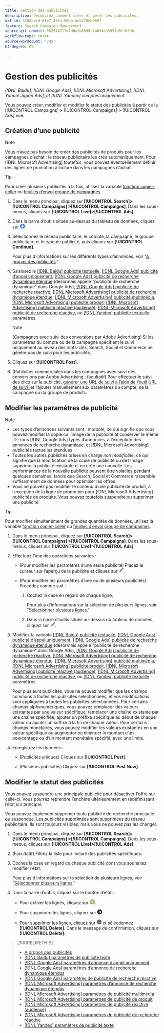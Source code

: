 ```yaml
---
title: Gestion des publicités
description: Découvrez comment créer et gérer des publicités.
exl-id: 9108bbfd-61e7-49fa-90ba-4eb276eb0897
feature: Search Campaign Management
source-git-commit: 052574217d7ddafb8895c74094da5997b5ff83db
workflow-type: tm+mt
source-wordcount: '745'
ht-degree: 0%

---
```


# Gestion des publicités

*[!DNL Baidu], [!DNL Google Ads], [!DNL Microsoft Advertising], [!DNL Yahoo! Japan Ads], et [!DNL Yandex] comptes uniquement*

Vous pouvez créer, modifier et modifier le statut des publicités à partir de la [!UICONTROL Campaigns] > [!UICONTROL Campaigns] > [!UICONTROL Ads] vue.

## Création d’une publicité

>[!NOTE]
>
>Vous n’avez pas besoin de créer des publicités de produits pour les campagnes d’achat ; le réseau publicitaire les crée automatiquement. Pour [!DNL Microsoft Advertising] toutefois, vous pouvez éventuellement définir des lignes de promotion à inclure dans les campagnes d’achat.

>[!TIP]
>
>Pour créer plusieurs publicités à la fois, utilisez la variable [fonction copier-coller](/help/search-social-commerce/campaign-management/campaigns/copy-paste.md) ou [feuilles d’envoi groupé de campagnes](/help/search-social-commerce/campaign-management/bulksheets/bulksheet-about.md).

1. Dans le menu principal, cliquez sur **[!UICONTROL Search]> [!UICONTROL Campaigns] >[!UICONTROL Campaigns]**. Dans les sous-menus, cliquez sur **[!UICONTROL Live]>[!UICONTROL Ads]**.

1. Dans la barre d’outils située au-dessus du tableau de données, cliquez sur ![Créer](/help/search-social-commerce/assets/add.png "Créer").

1. Sélectionnez le réseau publicitaire, le compte, la campagne, le groupe publicitaire et le type de publicité, puis cliquez sur **[!UICONTROL Continue]**.

   Pour plus d’informations sur les différents types d’annonces, voir &quot;[A propos des publicités](ad-about.md).&quot;

1. Saisissez le [[!DNL Baidu] publicité textuelle](ad-settings-baidu-text.md), [[!DNL Google Ads] publicité d’appel uniquement](ad-settings-google-call.md), [[!DNL Google Ads] publicité de recherche dynamique étendue](ad-settings-google-dsa.md) (désormais appelé &quot;publicité de recherche dynamique&quot; dans Google Ads), [[!DNL Google Ads] publicité de recherche réactive](ad-settings-google-rsa.md), [[!DNL Microsoft Advertising] publicité de recherche dynamique étendue](ad-settings-microsoft-dsa.md), [[!DNL Microsoft Advertising] publicité multimédia](ad-settings-microsoft-multimedia.md), [[!DNL Microsoft Advertising] publicité produit](ad-settings-microsoft-product.md), [[!DNL Microsoft Advertising] publicité réactive (audience)](ad-settings-microsoft-responsive.md), [[!DNL Microsoft Advertising] publicité de recherche réactive](ad-settings-microsoft-rsa.md), ou [[!DNL Yandex] publicité textuelle](ad-settings-yandex-text.md) paramètres.

   >[!NOTE]
   >
   >(Campagnes avec suivi des conversions par Adobe Advertising) Si les paramètres du compte ou de la campagne spécifient le suivi uniquement au niveau des mots-clés, Search, Social et Commerce ne génère pas de suivi pour les publicités.

1. Cliquez sur **[!UICONTROL Post]**.

1. (Publicités commerciales dans les campagnes avec suivi des conversions par Adobe Advertising ; facultatif) Pour effectuer le suivi des clics sur la publicité, [générer une URL de suivi à l’aide de l’outil URL de suivi ;](/help/search-social-commerce/tools/click-tracking-url-generate.md)et l’ajouter manuellement aux paramètres du compte, de la campagne ou du groupe de produits.

## Modifier les paramètres de publicité

>[!NOTE]
>
>* Les types d’annonces suivants sont : *mutable*, ce qui signifie que vous pouvez modifier la copie ou l’image de la publicité et conserver le même ID : tous [!DNL Google Ads] types d’annonces, à l’exception des annonces de recherche dynamique, et [!DNL Microsoft Advertising] publicités textuelles étendues.
>* Toutes les autres publicités prises en charge *non modifiable*, ce qui signifie que la modification de la copie de publicité ou de l’image supprime la publicité existante et en crée une nouvelle. Les performances de la nouvelle publicité peuvent être volatiles pendant quelques semaines, tandis que Search, Social et Commerce rassemble suffisamment de données pour optimiser les offres.
>* Vous ne pouvez pas modifier le contenu d’une publicité de produit, à l’exception de la ligne de promotion pour [!DNL Microsoft Advertising] publicités de produits. Vous pouvez toutefois suspendre ou supprimer une publicité.

>[!TIP]
>
>Pour modifier simultanément de grandes quantités de données, utilisez la variable [fonction copier-coller](/help/search-social-commerce/campaign-management/campaigns/copy-paste.md) ou [feuilles d’envoi groupé de campagnes](/help/search-social-commerce/campaign-management/bulksheets/bulksheet-about.md).

1. Dans le menu principal, cliquez sur **[!UICONTROL Search]> [!UICONTROL Campaigns] >[!UICONTROL Campaigns]**. Dans les sous-menus, cliquez sur **[!UICONTROL Live]>[!UICONTROL Ads]**.

1. Effectuez l’une des opérations suivantes :

   * (Pour modifier les paramètres d’une seule publicité) Placez le curseur sur l’aperçu de la publicité et cliquez sur ![Modifier](/help/search-social-commerce/assets/edit.png "Modifier").

   * (Pour modifier les paramètres d’une ou de plusieurs publicités) Procédez comme suit :

      1. Cochez la case en regard de chaque ligne.

         Pour plus d’informations sur la sélection de plusieurs lignes, voir &quot;[Sélectionner plusieurs lignes](/help/search-social-commerce/common-tasks/navigation-editing-selection/multiple-rows-select.md).&quot;

      1. Dans la barre d’outils située au-dessus du tableau de données, cliquez sur ![Modifier](/help/search-social-commerce/assets/edit.png "Modifier").

1. Modifiez la variable [[!DNL Baidu] publicité textuelle](ad-settings-baidu-text.md), [[!DNL Google Ads] publicité d’appel uniquement](ad-settings-google-call.md), [[!DNL Google Ads] publicité de recherche dynamique étendue](ad-settings-google-dsa.md) (désormais appelé &quot;publicité de recherche dynamique&quot; dans Google Ads), [[!DNL Google Ads] publicité de recherche réactive](ad-settings-google-rsa.md), [[!DNL Microsoft Advertising] publicité de recherche dynamique étendue](ad-settings-microsoft-dsa.md), [[!DNL Microsoft Advertising] publicité multimédia](ad-settings-microsoft-multimedia.md), [[!DNL Microsoft Advertising] publicité produit](ad-settings-microsoft-product.md), [[!DNL Microsoft Advertising] publicité réactive (audience)](ad-settings-microsoft-responsive.md), [[!DNL Microsoft Advertising] publicité de recherche réactive](ad-settings-microsoft-rsa.md), ou [[!DNL Yandex] publicité textuelle](ad-settings-yandex-text.md) paramètres.

   Pour plusieurs publicités, vous ne pouvez modifier que les champs communs à toutes les publicités sélectionnées, et vos modifications sont appliquées à toutes les publicités sélectionnées. Pour certains champs alphanumériques, vous pouvez remplacer des valeurs existantes par une valeur spécifique, remplacer une chaîne existante par une chaîne spécifiée, ajouter un préfixe spécifique au début de chaque valeur ou ajouter un suffixe à la fin de chaque valeur. Pour certains champs monétaires, vous pouvez modifier les valeurs existantes en une valeur spécifique ou augmenter ou diminuer le montant d’un pourcentage ou d’un montant monétaire spécifié, avec une limite.

1. Enregistrez les données :

   * (Publicités uniques) Cliquez sur **[!UICONTROL Post]**.

   * (Plusieurs publicités) Cliquez sur **[!UICONTROL Post Now]**.

## Modifier le statut des publicités

Vous pouvez suspendre une principale publicité pour désactiver l&#39;offre sur celle-ci. Vous pourrez reprendre l’enchère ultérieurement en redéfinissant l’état sur principal.

Vous pouvez également supprimer toute publicité de recherche principale ou suspendue. Les publicités supprimées sont supprimées du réseau publicitaire. Ils sont toujours visibles, mais vous ne pouvez pas les changer.

1. Dans le menu principal, cliquez sur **[!UICONTROL Search]> [!UICONTROL Campaigns] >[!UICONTROL Campaigns]**. Dans les sous-menus, cliquez sur **[!UICONTROL Live]>[!UICONTROL Ads]**.

1. (Facultatif) Filtrez la liste pour inclure des publicités spécifiques.

1. Cochez la case en regard de chaque publicité dont vous souhaitez modifier l’état.

   Pour plus d’informations sur la sélection de plusieurs lignes, voir &quot;[Sélectionner plusieurs lignes](/help/search-social-commerce/common-tasks/navigation-editing-selection/multiple-rows-select.md).&quot;

1. Dans la barre d’outils, cliquez sur le bouton d’état :

   * Pour activer les lignes, cliquez sur ![Activer](/help/search-social-commerce/assets/activate.png "Activer").

   * Pour suspendre les lignes, cliquez sur ![Pause](/help/search-social-commerce/assets/pause.png "Pause").

   * Pour supprimer les lignes, cliquez sur ![Plus](/help/search-social-commerce/assets/more.png "Plus") et sélectionnez **[!UICONTROL Delete]**. Dans le message de confirmation, cliquez sur **[!UICONTROL Delete]**.

>[!MORELIKETHIS]
>
>* [A propos des publicités](ad-about.md)
>* [[!DNL Baidu] paramètres de publicité texte](ad-settings-baidu-text.md)
>* [[!DNL Google Ads] paramètres d’annonce d’appel uniquement](ad-settings-google-call.md)
>* [[!DNL Google Ads] paramètres d’annonce de recherche dynamique étendus](ad-settings-google-dsa.md)
>* [[!DNL Google Ads] paramètres de publicité de recherche réactive](ad-settings-google-rsa.md)
>* [[!DNL Microsoft Advertising] paramètres d’annonce de recherche dynamique étendus](ad-settings-microsoft-dsa.md)
>* [[!DNL Microsoft Advertising] paramètres de publicité multimédia](ad-settings-microsoft-multimedia.md)
>* [[!DNL Microsoft Advertising] paramètres de publicité de produit](ad-settings-microsoft-product.md)
>* [[!DNL Microsoft Advertising] paramètres de publicité réactive (audience)](ad-settings-microsoft-responsive.md)
>* [[!DNL Microsoft Advertising] paramètres de publicité de recherche réactive](ad-settings-microsoft-rsa.md)
>* [[!DNL Yandex] paramètres de publicité texte](ad-settings-yandex-text.md)
